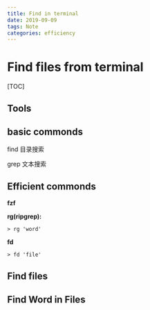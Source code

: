 ```yaml
---
title: Find in terminal
date: 2019-09-09
tags: Note
categories: efficiency
---
```


# Find files from terminal

[TOC]

## Tools

## basic commonds

find 目录搜索

grep 文本搜索

## Efficient commonds

**fzf**

**rg(ripgrep):**

```shell
> rg 'word'
```

**fd**

```shell
> fd 'file'
```



## Find files 



## Find Word in Files

